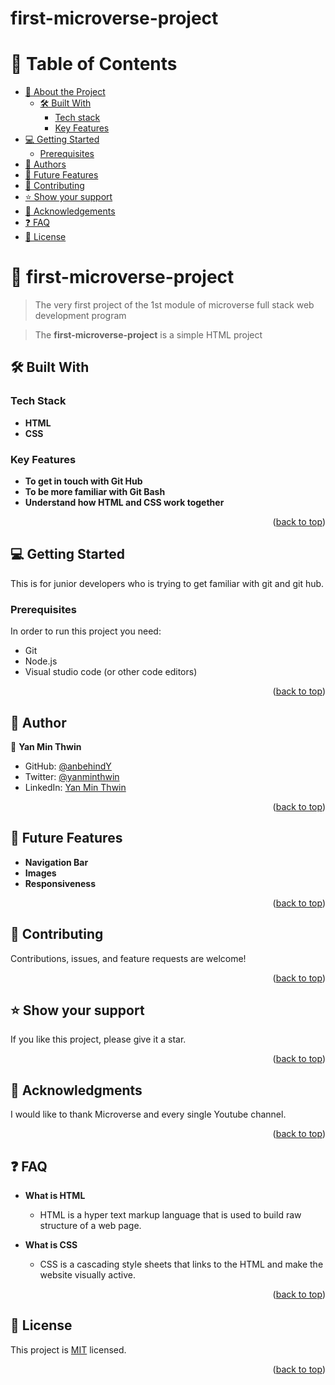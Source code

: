 # first-microverse-project
<a name="readme-top"></a>

<!-- TABLE OF CONTENTS -->

# 📗 Table of Contents

- [📖 About the Project](#about-project)
  - [🛠 Built With](#built-with)
    - [Tech stack](#tech-stack)
    - [Key Features](#key-features)
- [💻 Getting Started](#getting-started)
  - [Prerequisites](#prerequisites)
- [👥 Authors](#authors)
- [🔭 Future Features](#future-features)
- [🤝 Contributing](#contributing)
- [⭐️ Show your support](#support)
- [🙏 Acknowledgements](#acknowledgements)
- [❓ FAQ ](#faq)
- [📝 License](#license)

<!-- PROJECT DESCRIPTION -->

# 📖 first-microverse-project <a name="about-project"></a>

>The very first project of the 1st module of microverse full stack web development program

>The **first-microverse-project** is a simple HTML project

## 🛠 Built With <a name="built-with"></a>

### Tech Stack <a name="tech-stack"></a>

- **HTML**
- **CSS**


<!-- Features -->

### Key Features <a name="key-features"></a>

- **To get in touch with Git Hub**
- **To be more familiar with Git Bash**
- **Understand how HTML and CSS work together**
<p align="right">(<a href="#readme-top">back to top</a>)</p>


<!-- GETTING STARTED -->

## 💻 Getting Started <a name="getting-started"></a>

This is for junior developers who is trying to get familiar with git and git hub.

### Prerequisites

In order to run this project you need:

 - Git
 - Node.js
 - Visual studio code (or other code editors)

<p align="right">(<a href="#readme-top">back to top</a>)</p>


<!-- AUTHOR -->

## 👥 Author <a name="authors"></a>

👤 **Yan Min Thwin**

- GitHub: [@anbehindY](https://github.com/anbehindY)
- Twitter: [@yanminthwin](https://twitter.com/yanminthwin)
- LinkedIn: [Yan Min Thwin](https://www.linkedin.com/in/yan-min-thwin-192862215)

<p align="right">(<a href="#readme-top">back to top</a>)</p>


<!-- FUTURE FEATURES -->

## 🔭 Future Features <a name="future-features"></a>

- **Navigation Bar**
- **Images**
- **Responsiveness**

<p align="right">(<a href="#readme-top">back to top</a>)</p>


<!-- CONTRIBUTING -->

## 🤝 Contributing <a name="contributing"></a>

Contributions, issues, and feature requests are welcome!

<p align="right">(<a href="#readme-top">back to top</a>)</p>


<!-- SUPPORT -->

## ⭐️ Show your support <a name="support"></a>

If you like this project, please give it a star.

<p align="right">(<a href="#readme-top">back to top</a>)</p>


<!-- ACKNOWLEDGEMENTS -->

## 🙏 Acknowledgments <a name="acknowledgements"></a>

I would like to thank Microverse and every single Youtube channel.

<p align="right">(<a href="#readme-top">back to top</a>)</p>


<!-- FAQ  -->

## ❓ FAQ  <a name="faq"></a>

- **What is HTML**

  - HTML is a hyper text markup language that is used to build raw structure of a web page.

- **What is CSS**

  - CSS is a cascading style sheets that links to the HTML and make the website visually active.

<p align="right">(<a href="#readme-top">back to top</a>)</p>


<!-- LICENSE -->

## 📝 License <a name="license"></a>

This project is [MIT](./LICENSE) licensed.

<p align="right">(<a href="#readme-top">back to top</a>)</p>
